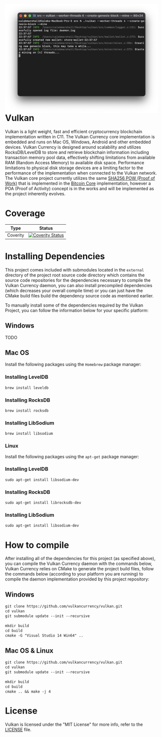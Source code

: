 <img src="https://github.com/vulkancurrency/vulkan-resources/raw/master/images/misc/Screen%20Shot%202022-02-13%20at%2011.05.25%20PM.png" align="right" width="600">

# Vulkan

Vulkan is a light weight, fast and efficient cryptocurrency blockchain implementation written in C11. The Vulkan Currency core implementation is embedded and runs on Mac OS, Windows, Android and other embedded devices. Vulkan Currency is designed around scalability and utilizes RocksDB/LevelDB to store and retrieve blockchain information including transaction memory pool data, effectively shifting limitations from available RAM (Random Access Memory) to available disk space. Performance limitations to physical disk storage devices are a limiting factor to the performance of the implementation when connected to the Vulkan network. The Vulkan core project currently utilizes the same [SHA256 POW (Proof of Work)](https://en.bitcoin.it/wiki/Proof_of_work) that is implemented in the [Bitcoin Core](https://github.com/bitcoin/bitcoin) implementation, however a POA (Proof of Activity) concept is in the works and will be implemented as the project inherently evolves.

# Coverage

| Type      | Status |
|-----------|--------|
| Coverity  | [![Coverity Status](https://scan.coverity.com/projects/20120/badge.svg)](https://scan.coverity.com/projects/20120/)

# Installing Dependencies

This project comes included with submodules located in the `external` directory of the project root source code directory which contains the source code repositories for the dependencies necessary to compile the Vulkan Currency daemon, you can also install precompiled dependencies (which decreases your overall compile time) or you can just have the CMake build files build the dependency source code as mentioned earlier.

To manually install some of the dependencies required by the Vulkan Project, you can follow the information below for your specific platform:

## Windows

TODO

## Mac OS

Install the following packages using the `Homebrew` package manager:

### Installing LevelDB

```
brew install leveldb
```

### Installing RocksDB

```
brew install rocksdb
```

### Installing LibSodium

```
brew install libsodium
```

### Linux

Install the following packages using the `apt-get` package manager:

### Installing LevelDB

```
sudo apt-get install libsodium-dev
```

### Installing RocksDB

```
sudo apt-get install librocksdb-dev
```

### Installing LibSodium

```
sudo apt-get install libsodium-dev
```

# How to compile

After installing all of the dependencies for this project (as specified above), you can compile the Vulkan Currency daemon with the commands below, Vulkan Currency relies on CMake to generate the project build files,
follow the commands below (according to your platform you are running) to compile the daemon implementation provided by this project repository:

## Windows

```
git clone https://github.com/vulkancurrency/vulkan.git
cd vulkan
git submodule update --init --recursive

mkdir build
cd build
cmake -G "Visual Studio 14 Win64" ..
```

## Mac OS & Linux

```
git clone https://github.com/vulkancurrency/vulkan.git
cd vulkan
git submodule update --init --recursive

mkdir build
cd build
cmake .. && make -j 4
```

# License

Vulkan is licensed under the "MIT License" for more info, refer to the [LICENSE](LICENSE) file.
